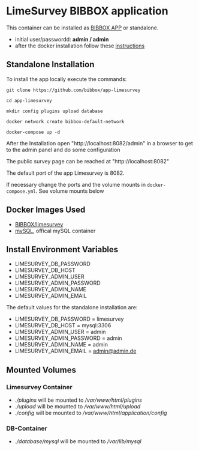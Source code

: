 # LimeSurvey BIBBOX application

This container can be installed as [BIBBOX APP](http://silicolabv4.bibbox.org/applications "BIBBOX App Store") or standalone. 
* initial user/passwordd: **admin / admin**
* after the docker installation follow these [instructions](https://github.com/bibbox/app-limesurvey/blob/master/INSTALL-APP.md)

## Standalone Installation 

To install the app locally execute the commands:

`git clone https://github.com/bibbox/app-limesurvey`

`cd app-limesurvey`

`mkdir config plugins upload database`

`docker network create bibbox-default-network`

`docker-compose up -d`

After the Installation open "http://localhost:8082/admin" in a browser to get to the admin panel and do some configuration

The public survey page can be reached at "http://localhost:8082"

The default port of the app Limesurvey is 8082.

If necessary change the ports and the volume mounts in `docker-compose.yml`. See volume mounts below

## Docker Images Used
 * [BIBBOX/limesurvey](https://hub.docker.com/r/bibbox/limesurvey) 
 * [mySQL](https://hub.docker.com/_/mysql/), offical mySQL container
 
## Install Environment Variables

 * LIMESURVEY_DB_PASSWORD
 * LIMESURVEY_DB_HOST
 * LIMESURVEY_ADMIN_USER
 * LIMESURVEY_ADMIN_PASSWORD
 * LIMESURVEY_ADMIN_NAME
 * LIMESURVEY_ADMIN_EMAIL
 
 The default values for the standalone installation are:
 * LIMESURVEY_DB_PASSWORD = limesurvey
 * LIMESURVEY_DB_HOST = mysql:3306
 * LIMESURVEY_ADMIN_USER = admin
 * LIMESURVEY_ADMIN_PASSWORD = admin 
 * LIMESURVEY_ADMIN_NAME = admin 
 * LIMESURVEY_ADMIN_EMAIL = admin@admin.de

## Mounted Volumes

### Limesurvey Container
 * _./plugins_ will be mounted to _/var/www/html/plugins_
 * _./upload_ will be mounted to _/var/www/html/upload_
 * _./config_ will be mounted to _/var/www/html/application/config_
 ### DB-Container
 * _./database/mysql_ will be mounted to _/var/lib/mysql_
